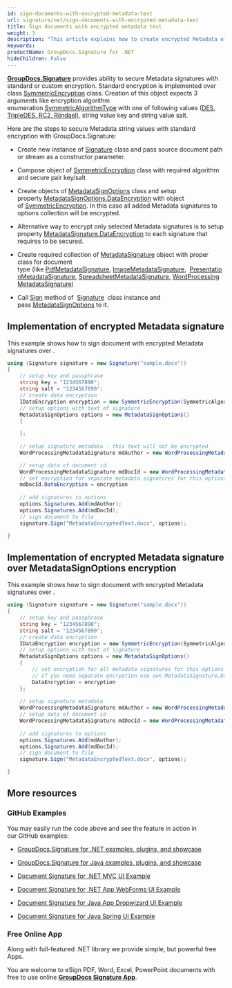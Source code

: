 ```yaml
---
id: sign-documents-with-encrypted-metadata-text
url: signature/net/sign-documents-with-encrypted-metadata-text
title: Sign documents with encrypted metadata text
weight: 3
description: "This article explains how to create encrypted Metadata electronic signature with GroupDocs.Signature API"
keywords: 
productName: GroupDocs.Signature for .NET
hideChildren: False
---
```

[**GroupDocs.Signature**](https://products.groupdocs.com/signature/net) provides ability to secure Metadata signatures with standard or custom encryption. Standard encryption is implemented over class [SymmetricEncryption](https://apireference.groupdocs.com/net/signature/groupdocs.signature.domain.extensions/symmetricencryption) class. Creation of this object expects 3 arguments like encryption algorithm enumeration [SymmetricAlgorithmType](https://apireference.groupdocs.com/net/signature/groupdocs.signature.domain.extensions/symmetricalgorithmtype) with one of following values ([DES, TripleDES, RC2, Rijndael](https://apireference.groupdocs.com/net/signature/groupdocs.signature.domain.extensions/symmetricalgorithmtype)), string value key and string value salt.

Here are the steps to secure Metadata string values with standard encryption with GroupDocs.Signature:

*   Create new instance of [Signature](https://apireference.groupdocs.com/net/signature/groupdocs.signature/signature) class and pass source document path or stream as a constructor parameter.
    
*   Compose object of [SymmetricEncryption](https://apireference.groupdocs.com/net/signature/groupdocs.signature.domain.extensions/symmetricencryption) class with required algorithm and secure pair key/salt  
    
*   Create objects of [MetadataSignOptions](https://apireference.groupdocs.com/net/signature/groupdocs.signature.options/metadatasignoptions) class and setup property [MetadataSignOptions.DataEncryption](https://apireference.groupdocs.com/net/signature/groupdocs.signature.options/metadatasignoptions/properties/dataencryption) with object of [SymmetricEncryption](https://apireference.groupdocs.com/net/signature/groupdocs.signature.domain.extensions/symmetricencryption). In this case all added Metadata signatures to options collection will be encrypted.  
    
*   Alternative way to encrypt only selected Metadata signatures is to setup property [MetadataSignature.DataEncryption](https://apireference.groupdocs.com/net/signature/groupdocs.signature.domain/metadatasignature/properties/dataencryption) to each signature that requires to be secured.
*   Create required collection of [MetadataSignature](https://apireference.groupdocs.com/net/signature/groupdocs.signature.domain/metadatasignature) object with proper class for document type (like [PdfMetadataSignature](https://apireference.groupdocs.com/net/signature/groupdocs.signature.domain/pdfmetadatasignature), [ImageMetadataSignature](https://apireference.groupdocs.com/net/signature/groupdocs.signature.domain/imagemetadatasignature),  [PresentationMetadataSignature](https://apireference.groupdocs.com/net/signature/groupdocs.signature.domain/presentationmetadatasignature), [SpreadsheetMetadataSignature](https://apireference.groupdocs.com/net/signature/groupdocs.signature.domain/spreadsheetmetadatasignature), [WordProcessingMetadataSignature](https://apireference.groupdocs.com/net/signature/groupdocs.signature.domain/wordprocessingmetadatasignature))  
    
*   Call [Sign](https://apireference.groupdocs.com/net/signature/groupdocs.signature/signature/methods/sign) method of  [Signature](https://apireference.groupdocs.com/net/signature/groupdocs.signature/signature)  class instance and pass [MetadataSignOptions](https://apireference.groupdocs.com/net/signature/groupdocs.signature.options/metadatasignoptions) to it.
    

## Implementation of encrypted Metadata signature

This example shows how to sign document with encrypted Metadata signatures over .

```csharp
using (Signature signature = new Signature("sample.docx"))
{
    // setup key and passphrase
    string key = "1234567890";
    string salt = "1234567890";
    // create data encryption
    IDataEncryption encryption = new SymmetricEncryption(SymmetricAlgorithmType.Rijndael, key, salt);
    // setup options with text of signature
    MetadataSignOptions options = new MetadataSignOptions()
    {

    };
    
    // setup signature metadata - this text will not be encrypted
    WordProcessingMetadataSignature mdAuthor = new WordProcessingMetadataSignature("Author", "Mr.Scherlock Holmes");

    // setup data of document id
    WordProcessingMetadataSignature mdDocId = new WordProcessingMetadataSignature("DocumentId", Guid.NewGuid().ToString());
    // set encryption for separate metadata signatures for this options
    mdDocId.DataEncryption = encryption
    
    // add signatures to options
    options.Signatures.Add(mdAuthor);
    options.Signatures.Add(mdDocId);
    // sign document to file
    signature.Sign("MetadataEncryptedText.docx", options);

}
```

## Implementation of encrypted Metadata signature over MetadataSignOptions encryption

This example shows how to sign document with encrypted Metadata signatures over .

```csharp
using (Signature signature = new Signature("sample.docx"))
{
    // setup key and passphrase
    string key = "1234567890";
    string salt = "1234567890";
    // create data encryption
    IDataEncryption encryption = new SymmetricEncryption(SymmetricAlgorithmType.Rijndael, key, salt);
    // setup options with text of signature
    MetadataSignOptions options = new MetadataSignOptions()
    {
        // set encryption for all metadata signatures for this options
        // if you need separate encryption use own MetadataSignature.DataEncryption property
        DataEncryption = encryption
    };
    
    // setup signature metadata
    WordProcessingMetadataSignature mdAuthor = new WordProcessingMetadataSignature("Author", "Mr.Scherlock Holmes");
    // setup data of document id
    WordProcessingMetadataSignature mdDocId = new WordProcessingMetadataSignature("DocumentId", Guid.NewGuid().ToString());
    
    // add signatures to options
    options.Signatures.Add(mdAuthor);
    options.Signatures.Add(mdDocId);
    // sign document to file
    signature.Sign("MetadataEncryptedText.docx", options);

}
```

## More resources

### GitHub Examples 

You may easily run the code above and see the feature in action in our GitHub examples:

*   [GroupDocs.Signature for .NET examples, plugins, and showcase](https://github.com/groupdocs-signature/GroupDocs.Signature-for-.NET)
    
*   [GroupDocs.Signature for Java examples, plugins, and showcase](https://github.com/groupdocs-signature/GroupDocs.Signature-for-Java)
    
*   [Document Signature for .NET MVC UI Example](https://github.com/groupdocs-signature/GroupDocs.Signature-for-.NET-MVC) 
    
*   [Document Signature for .NET App WebForms UI Example](https://github.com/groupdocs-signature/GroupDocs.Signature-for-.NET-WebForms)
    
*   [Document Signature for Java App Dropwizard UI Example](https://github.com/groupdocs-signature/GroupDocs.Signature-for-Java-Dropwizard)
    
*   [Document Signature for Java Spring UI Example](https://github.com/groupdocs-signature/GroupDocs.Signature-for-Java-Spring)
    

### Free Online App 

Along with full-featured .NET library we provide simple, but powerful free Apps.

You are welcome to eSign PDF, Word, Excel, PowerPoint documents with free to use online **[GroupDocs Signature App](https://products.groupdocs.app/signature)**.
